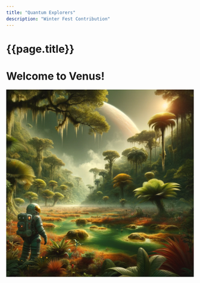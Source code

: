 ```yaml
---
title: "Quantum Explorers"
description: "Winter Fest Contribution"
---
```


# {{page.title}}

<h1 class="w3-text-teal">Welcome to Venus!</h1>

<div class="w3-display-container"> 
  
  ![A depiction of Venus reimagined with a tropical climate, featuring lush, swampy jungles. The landscape is vibrant with dense vegetation, under a poisonous atmosphere.](/assets/img/Venus.png "Venus reimagined with a tropical climate, featuring lush, swampy jungles under a poisonous atmosphere") 

</div>



